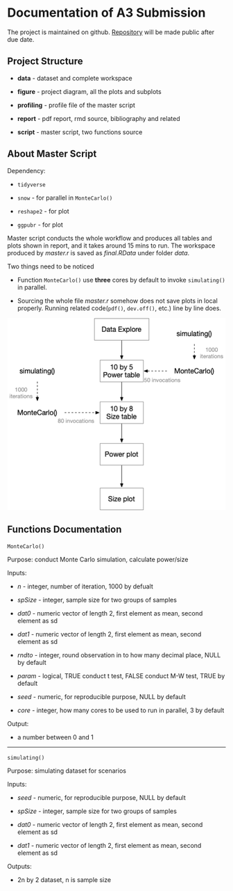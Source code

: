 # Documentation of A3 Submission

The project is maintained on github. [Repository](https://github.com/ladychili/MT4113-A3-MonteCarlo) will be made public after due date. 

## Project Structure

- **data** -  dataset and complete workspace

- **figure** - project diagram, all the plots and subplots

- **profiling** -  profile file of the master script

- **report** - pdf report, rmd source, bibliography and related

- **script** - master script, two functions source 



## About Master Script

Dependency:

- `tidyverse`

- `snow` - for parallel in `MonteCarlo()`

- `reshape2` - for plot

- `ggpubr` - for plot

Master script conducts the whole workflow and produces all tables and plots shown in report, and it takes around 15 mins to run. The workspace produced by *master.r* is saved as *final.RData* under folder *data*.


Two things need to be noticed

- Function `MonteCarlo()` use **three** cores by default to invoke `simulating()` in parallel. 

- Sourcing the whole file *master.r* somehow does not save plots in local properly. Running related code(`pdf()`, `dev.off()`, etc.) line by line does.


![](figure/MasterWorkflow.png)

## Functions Documentation


`MonteCarlo()`

Purpose: conduct Monte Carlo simulation, calculate power/size

Inputs:

  - *n* - integer, number of iteration, 1000 by defualt
  
  - *spSize* - integer, sample size for two groups of samples

  - *dat0* - numeric vector of length 2, first element as mean, second element as sd
  
  - *dat1* - numeric vector of length 2, first element as mean, second element as sd
  
  - *rndto* - integer, round observation in to how many decimal place, NULL by default
  
  - *param* - logical, TRUE conduct t test, FALSE conduct M-W test, TRUE by default
  
  - *seed* - numeric, for reproducible purpose, NULL by default
  
  - *core* - integer, how many cores to be used to run in parallel, 3 by default
  
Output: 

  - a number between 0 and 1

---

`simulating()` 

Purpose: simulating dataset for scenarios

Inputs:

  - *seed* - numeric, for reproducible purpose, NULL by default
  
  - *spSize* - integer, sample size for two groups of samples

  - *dat0* - numeric vector of length 2, first element as mean, second element as sd
  
  - *dat1* - numeric vector of length 2, first element as mean, second element as sd
  
Outputs:

  - 2n by 2 dataset, n is sample size




